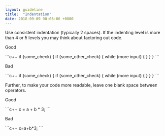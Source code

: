 ```yaml
---
layout: guideline
title:  "Indentation"
date: 2018-09-09 00:03:00 +0800
---
```


Use consistent indentation (typically 2 spaces).
If the indenting level is more than 4 or 5 levels you may think about factoring out code.

<p class="s-tag-caption do">Good</p>
```c++
if (some_check) {
    if (some_other_check) {
        while (more input) {
        }
    }
}
```

<p class="s-tag-caption dont">Bad</p>
```c++
if (some_check) {
if (some_other_check) {
while (more input) {
}
}
}
```

Further, to make your code more readable, leave one blank space between operators.

<p class="s-tag-caption do">Good</p>
```c++
x = a + b * 3;
```

<p class="s-tag-caption dont">Bad</p>
```c++
x=a+b*3;
```
